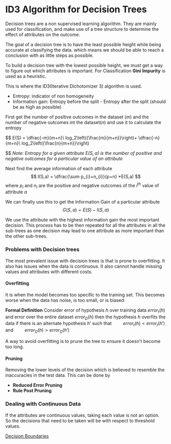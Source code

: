 # ID3 Algorithm for Decision Trees

Decision trees are a non supervised learning algorithm. They are mainly used for classification, and make use of a tree structure to determine the effect of attributes on the outcome.

The goal of a decision tree is to have the least possible height while being accurate at classifying the data. which means we should be able to reach a conclusion with as little steps as possible.

To build a decision tree with the lowest possible height, we must get a way to figure out which attributes is important. For Classification **Gini Impurity** is used as a heuristic.

This is where the ID3(Iterative Dichotomizer 3) algorithm is used.
- Entropy: indicator of non homogeneity
- Information gain: Entropy before the split - Entropy after the split (should be as high as possible)


First get the number of positive outcomes in the dataset $(m)$ and the number of negative outcomes int the dataset$(n)$ and use it to calculate the entropy

$$
 E(S) = \dfrac{-m}{m+n}\ log_2\left({\frac{m}{m+n}}\right)+ \dfrac{-n}{m+n}\ log_2\left({\frac{n}{m+n}}\right)


$$
*Note: Entropy for a given attribute $E(S,a)$ is the number of positive and negative outcomes for a particular value of an attribute*

Next find the average information of each attribute
$$
I(S,a) = \dfrac{\sum p_{i}+n_{i}}{p+n} *E(S,a)
$$
where $p_i$ and $n_i$ are the positive and negative outcomes of the $i^{th}$ value of attribute $a$ 

We can finally use this to get the Information Gain of a particular attribute
$$
G(S,a) = E(S) - I(S,a)
$$

We use the attribute with the highest information gain the most important decision. This process has to be then repeated for all the attributes in all the sub-trees as one decision may lead to one attribute as more important than the other sub-trees.  


### Problems with Decision trees
The most prevalent issue with decision trees is that is prone to overfitting. It also has issues when the data is continuous. It also cannot handle missing values and attributes with different costs.

#### Overfitting 
It is when the model becomes too specific to the training set. This becomes worse when the data has noise, is too small, or is biased.  

**Formal Definition** Consider error of hypothesis $h$ over training data $error_{t}(h)$ and error over the entire dataset $error_D(h)$ then the hypothesis $h$ overfits the data if there is an alternate hypothesis $h'$ such that
$\qquad error_t(h)<error_t(h')$
and
$\qquad error_D(h)>error_D(h')$


A way to avoid overfitting is to prune the tree to ensure it doesn't become too long.

#### Pruning
Removing the lower levels of the decision which is believed to resemble the inaccuracies in the test data. This can be done by
- **Reduced Error Pruning**
- **Rule Post Pruning**

### Dealing with Continuous Data
If the attributes are continuous values, taking each value is not an option. So the decisions that need to be taken will be with respect to threshold values. 

[Decision Boundaries](decision-boundaries)
